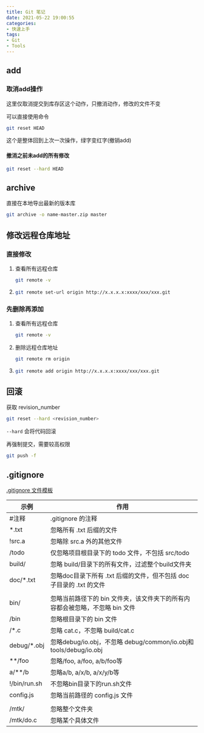 ```yaml
---
title: Git 笔记
date: 2021-05-22 ‏‎19:00:55
categories:
- 快速上手
tags:
- Git
- Tools
---
```


## add

### 取消add操作

这里仅取消提交到库存区这个动作，只撤消动作，修改的文件不变

可以直接使用命令

```bash
git reset HEAD
```

这个是整体回到上次一次操作，绿字变红字(撤销add)

#### 撤消之前未add的所有修改

```bash
git reset --hard HEAD
```

## archive

直接在本地导出最新的版本库

```bash
git archive -o name-master.zip master
```

## 修改远程仓库地址

### 直接修改

1. 查看所有远程仓库

   ```bash
   git remote -v
   ```

2. ```bash
   git remote set-url origin http://x.x.x.x:xxxx/xxx/xxx.git
   ```

### 先删除再添加

1. 查看所有远程仓库

   ```bash
   git remote -v
   ```

2. 删除远程仓库地址

   ```bash
   git remote rm origin
   ```

3. ```bash
   git remote add origin http://x.x.x.x:xxxx/xxx/xxx.git
   ```

## 回滚

获取 revision_number

```bash
git reset --hard <revision_number>
```

`--hard` 会将代码回滚

再强制提交，需要较高权限

```bash
git push -f
```

## .gitignore

[.gitignore 文件模板](https://github.com/github/gitignore)

| 示例         | 作用                                                         |
| ------------ | ------------------------------------------------------------ |
| \#注释       | .gitignore 的注释                                            |
| *.txt        | 忽略所有 .txt 后缀的文件                                     |
| !src.a       | 忽略除 src.a 外的其他文件                                    |
| /todo        | 仅忽略项目根目录下的 todo 文件，不包括 src/todo              |
| build/       | 忽略 build/目录下的所有文件，过滤整个build文件夹             |
| doc/*.txt    | 忽略doc目录下所有 .txt 后缀的文件，但不包括 doc 子目录的 .txt 的文件 |
|              |                                                              |
| bin/         | 忽略当前路径下的 bin 文件夹，该文件夹下的所有内容都会被忽略，不忽略 bin 文件 |
| /bin         | 忽略根目录下的 bin 文件                                      |
| /*.c         | 忽略 cat.c，不忽略 build/cat.c                               |
| debug/*.obj  | 忽略debug/io.obj，不忽略 debug/common/io.obj和tools/debug/io.obj |
| **/foo       | 忽略/foo, a/foo, a/b/foo等                                   |
| a/**/b       | 忽略a/b, a/x/b, a/x/y/b等                                    |
| !/bin/run.sh | 不忽略bin目录下的run.sh文件                                  |
| config.js    | 忽略当前路径的 config.js 文件                                |
|              |                                                              |
| /mtk/        | 忽略整个文件夹                                               |
| /mtk/do.c    | 忽略某个具体文件                                             |

